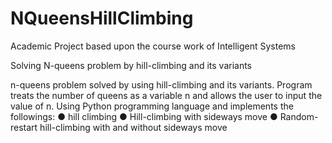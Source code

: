 # NQueensHillClimbing
Academic Project based upon the course work of Intelligent Systems

Solving N-queens problem by hill-climbing and its variants

n-queens problem solved by using hill-climbing and its variants. Program treats the number of queens as a variable n and allows the user to input the value of n. Using Python
programming language and implements the followings:
● hill climbing 
● Hill-climbing with sideways move
● Random-restart hill-climbing with and without sideways move

